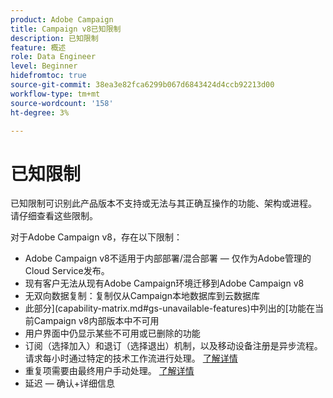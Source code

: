 ```yaml
---
product: Adobe Campaign
title: Campaign v8已知限制
description: 已知限制
feature: 概述
role: Data Engineer
level: Beginner
hidefromtoc: true
source-git-commit: 38ea3e82fca6299b067d6843424d4ccb92213d00
workflow-type: tm+mt
source-wordcount: '158'
ht-degree: 3%

---
```


# 已知限制

已知限制可识别此产品版本不支持或无法与其正确互操作的功能、架构或进程。 请仔细查看这些限制。

对于Adobe Campaign v8，存在以下限制：

* Adobe Campaign v8不适用于内部部署/混合部署 — 仅作为Adobe管理的Cloud Service发布。
* 现有客户无法从现有Adobe Campaign环境迁移到Adobe Campaign v8
* 无双向数据复制：复制仅从Campaign本地数据库到云数据库
* 此部分](capability-matrix.md#gs-unavailable-features)中列出的[功能在当前Campaign v8内部版本中不可用
* 用户界面中仍显示某些不可用或已删除的功能
* 订阅（选择加入）和退订（选择退出）机制，以及移动设备注册是异步流程。 请求每小时通过特定的技术工作流进行处理。 [了解详情](../config/replication.md#tech-wf)
* 重复项需要由最终用户手动处理。 [了解详情](../dev/keys.md)
* 延迟 — 确认+详细信息
